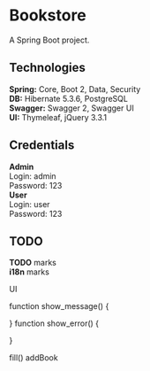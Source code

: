 # Bookstore
A Spring Boot project.
## Technologies
**Spring:** Core, Boot 2, Data, Security\
**DB:** Hibernate 5.3.6, PostgreSQL\
**Swagger:** Swagger 2, Swagger UI\
**UI:** Thymeleaf, jQuery 3.3.1
## Credentials
**Admin**\
Login: admin\
Password: 123\
**User**\
Login: user\
Password: 123
## TODO
**TODO** marks\
**i18n** marks

UI


function show_message() {
	
}
function show_error() {
	
}

fill() addBook